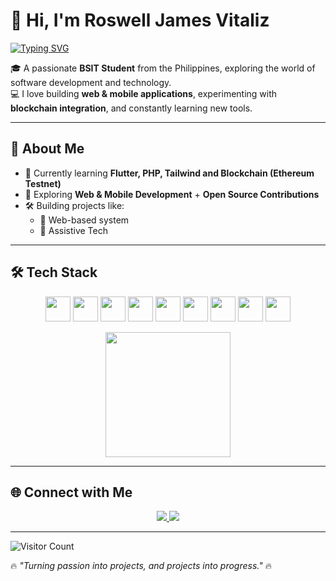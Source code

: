 # 👋 Hi, I'm Roswell James Vitaliz  

[![Typing SVG](https://readme-typing-svg.demolab.com?font=Fira+Code&weight=600&pause=1000&color=38BDF8&width=435&lines=BSIT+Student+%7C+Web+%26+Mobile+Developer;Exploring+Blockchain+%26+AI;Always+Learning+%7C+Always+Building)](https://git.io/typing-svg)

🎓 A passionate **BSIT Student** from the Philippines, exploring the world of software development and technology.  
💻 I love building **web & mobile applications**, experimenting with **blockchain integration**, and constantly learning new tools.  

---

## 🚀 About Me
- 🎯 Currently learning **Flutter, PHP, Tailwind and Blockchain (Ethereum Testnet)**
- 🌱 Exploring **Web & Mobile Development** + **Open Source Contributions**
- 🛠️ Building projects like:  
  - 📱 Web-based system  
  - 🤖 Assistive Tech  

---

## 🛠️ Tech Stack  

<p align="center">
  <img src="https://cdn.jsdelivr.net/gh/devicons/devicon/icons/html5/html5-original.svg" width="40" height="40"/>
  <img src="https://cdn.jsdelivr.net/gh/devicons/devicon/icons/css3/css3-original.svg" width="40" height="40"/>
  <img src="https://cdn.jsdelivr.net/gh/devicons/devicon/icons/javascript/javascript-original.svg" width="40" height="40"/>
  <img src="https://cdn.jsdelivr.net/gh/devicons/devicon/icons/php/php-original.svg" width="40" height="40"/>
  <img src="https://cdn.jsdelivr.net/gh/devicons/devicon/icons/flutter/flutter-original.svg" width="40" height="40"/>
  <img src="https://cdn.jsdelivr.net/gh/devicons/devicon/icons/tailwindcss/tailwindcss-plain.svg" width="40" height="40"/>
  <img src="https://cdn.jsdelivr.net/gh/devicons/devicon/icons/ethereum/ethereum-original.svg" width="40" height="40"/>
  <img src="https://cdn.jsdelivr.net/gh/devicons/devicon/icons/git/git-original.svg" width="40" height="40"/>
  <img src="https://cdn.jsdelivr.net/gh/devicons/devicon/icons/github/github-original.svg" width="40" height="40"/>
</p>

<p align="center">
  <img src="[https://i.imgur.com/WUlplcZ.gif" width="200](https://media3.giphy.com/media/v1.Y2lkPTc5MGI3NjExczZrZHV1aGptMnVyM2RscTQ1bzI4d2MwNjUzMzlqY21iZXR6eTByMyZlcD12MV9pbnRlcm5hbF9naWZfYnlfaWQmY3Q9Zw/OLPQ6z2hlHmwFc4Hso/giphy.gif)"/>
</p>

---

## 🌐 Connect with Me  

<p align="center">
  <a href="https://www.linkedin.com/in/roswell-james-vitaliz-182a58181/" target="_blank">
    <img src="https://img.shields.io/badge/LinkedIn-0A66C2?style=for-the-badge&logo=linkedin&logoColor=white"/>
  </a>
  <a href="mailto:roswelljamesvitaliz@gmail.com" target="_blank">
    <img src="https://img.shields.io/badge/Gmail-D14836?style=for-the-badge&logo=gmail&logoColor=white"/>
  </a>
</p>

---

![Visitor Count](https://komarev.com/ghpvc/?username=rswljms&label=Profile%20Views&color=0e75b6&style=flat)  

🔥 *"Turning passion into projects, and projects into progress."* 🔥
